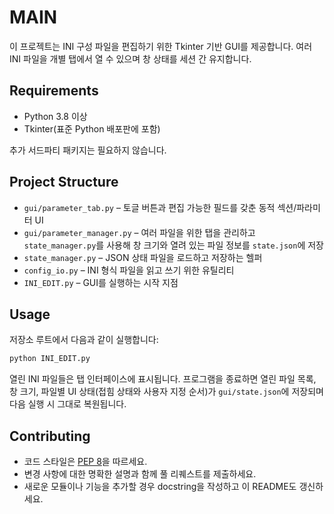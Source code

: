# MAIN

이 프로젝트는 INI 구성 파일을 편집하기 위한 Tkinter 기반 GUI를 제공합니다.
여러 INI 파일을 개별 탭에서 열 수 있으며 창 상태를 세션 간 유지합니다.

## Requirements
- Python 3.8 이상
- Tkinter(표준 Python 배포판에 포함)

추가 서드파티 패키지는 필요하지 않습니다.

## Project Structure
- `gui/parameter_tab.py` – 토글 버튼과 편집 가능한 필드를 갖춘 동적 섹션/파라미터 UI
- `gui/parameter_manager.py` – 여러 파일을 위한 탭을 관리하고 `state_manager.py`를 사용해 창 크기와 열려 있는 파일 정보를 `state.json`에 저장
- `state_manager.py` – JSON 상태 파일을 로드하고 저장하는 헬퍼
- `config_io.py` – INI 형식 파일을 읽고 쓰기 위한 유틸리티
- `INI_EDIT.py` – GUI를 실행하는 시작 지점

## Usage
저장소 루트에서 다음과 같이 실행합니다:

```bash
python INI_EDIT.py
```

열린 INI 파일들은 탭 인터페이스에 표시됩니다. 프로그램을 종료하면 열린 파일 목록, 창 크기, 파일별 UI 상태(접힘 상태와 사용자 지정 순서)가 `gui/state.json`에 저장되며 다음 실행 시 그대로 복원됩니다.

## Contributing
- 코드 스타일은 [PEP 8](https://peps.python.org/pep-0008/)을 따르세요.
- 변경 사항에 대한 명확한 설명과 함께 풀 리퀘스트를 제출하세요.
- 새로운 모듈이나 기능을 추가할 경우 docstring을 작성하고 이 README도 갱신하세요.

